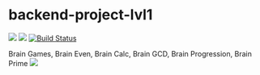 # backend-project-lvl1

<a href="https://codeclimate.com/github/smashtakov/backend-project-lvl1/maintainability"><img src="https://api.codeclimate.com/v1/badges/4d71e176406d52a796eb/maintainability" /></a> <a href="https://codeclimate.com/github/smashtakov/backend-project-lvl1/test_coverage"><img src="https://api.codeclimate.com/v1/badges/4d71e176406d52a796eb/test_coverage" /></a> [![Build Status](https://travis-ci.org/smashtakov/backend-project-lvl1.svg?branch=master)](https://travis-ci.org/smashtakov/backend-project-lvl1)

Brain Games, Brain Even, Brain Calc, Brain GCD, Brain Progression, Brain Prime
<a href="https://asciinema.org/a/bdReoLxGfYS9XXDbzLQpJnRtI" target="_blank"><img src="https://asciinema.org/a/bdReoLxGfYS9XXDbzLQpJnRtI.svg" /></a>